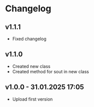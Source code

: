 # Changelog 


## v1.1.1
- Fixed changelog

## v1.1.0
- Created new class
- Created method for sout in new class


## v1.0.0 - 31.01.2025  17:05
- Upload first version
